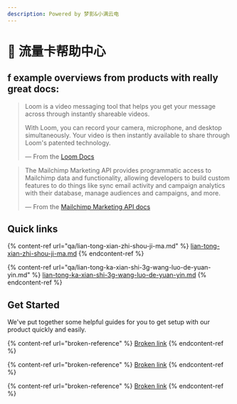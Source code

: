 ```yaml
---
description: Powered by 梦影&小满云电
---
```


# 👋 流量卡帮助中心



##

##

##

##

##

##

##

##

##

##

##

##

##

##

##

##

##

##

##

##

##

##

## f example overviews from products with really great docs:

> Loom is a video messaging tool that helps you get your message across through instantly shareable videos.
>
> With Loom, you can record your camera, microphone, and desktop simultaneously. Your video is then instantly available to share through Loom's patented technology.
>
> — From the [Loom Docs](https://support.loom.com/hc/en-us/articles/360002158057-What-is-Loom-)

> The Mailchimp Marketing API provides programmatic access to Mailchimp data and functionality, allowing developers to build custom features to do things like sync email activity and campaign analytics with their database, manage audiences and campaigns, and more.
>
> — From the [Mailchimp Marketing API docs](https://mailchimp.com/developer/marketing/docs/fundamentals/)

## Quick links

{% content-ref url="qa/lian-tong-xian-zhi-shou-ji-ma.md" %}
[lian-tong-xian-zhi-shou-ji-ma.md](qa/lian-tong-xian-zhi-shou-ji-ma.md)
{% endcontent-ref %}

{% content-ref url="qa/lian-tong-ka-xian-shi-3g-wang-luo-de-yuan-yin.md" %}
[lian-tong-ka-xian-shi-3g-wang-luo-de-yuan-yin.md](qa/lian-tong-ka-xian-shi-3g-wang-luo-de-yuan-yin.md)
{% endcontent-ref %}

## Get Started

We've put together some helpful guides for you to get setup with our product quickly and easily.

{% content-ref url="broken-reference" %}
[Broken link](broken-reference)
{% endcontent-ref %}

{% content-ref url="broken-reference" %}
[Broken link](broken-reference)
{% endcontent-ref %}

{% content-ref url="broken-reference" %}
[Broken link](broken-reference)
{% endcontent-ref %}
